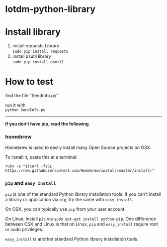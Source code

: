 # Iotdm-python-library


# Install library
1. install requests Library  
  `sudo pip install requests`
2. install psutil library  
  `sudo pip install psutil`


# How to test
find the file "SendInfo.py"

run it with  
`python SendInfo.py`


--------

 **if you don't have pip, read the following**

### homebrew
Homebrew is used to easily install many Open Source projects on OSX.

To install it, paste this at a terminal:

```
ruby -e "$(curl -fsSL https://raw.githubusercontent.com/Homebrew/install/master/install)"
```

### `pip` and `easy install`
`pip` is one of the standard Python library installation tools.
If you can't install a library or application via `pip`, try the same with `easy_install`.

On OSX, you can typically use `pip` from your user account.

On Linux, install `pip` via `sudo apt-get install python-pip`. One difference between OSX and Linux is that on Linux, `pip` and `easy_install` require root or sudo privileges.

`easy_install` is another standard Python library installation tools.
